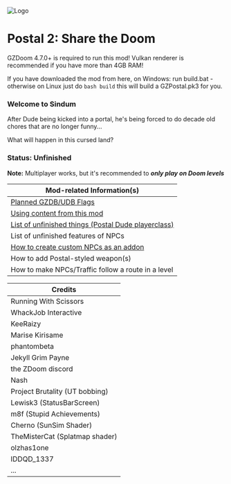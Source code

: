 ![Logo](https://media.moddb.com/images/mods/1/38/37937/STD.2.png)
# Postal 2: Share the Doom

GZDoom 4.7.0+ is required to run this mod! Vulkan renderer is recommended if you have more than 4GB RAM!

If you have downloaded the mod from here, on Windows: run build.bat - otherwise on Linux just do `bash build` this will build a GZPostal.pk3 for you.

### Welcome to Sindum

After Dude being kicked into a portal, he's being forced to do decade old chores that are no longer funny...

What will happen in this cursed land?

### Status: Unfinished

**Note:** Multiplayer works, but it's recommended to ***only play on Doom levels***

| Mod-related Information(s) |
| --- |
| [Planned GZDB/UDB Flags](GZDBFlags.md) |
| [Using content from this mod](LICENSE.md) |
| [List of unfinished things (Postal Dude playerclass)](https://github.com/Kizoky/share-the-doom/milestone/1) |
| List of unfinished features of NPCs |
| [How to create custom NPCs as an addon](https://github.com/Kizoky/share-the-doom/blob/master/zscript/NPCs/Postal.Bystanders.Example.txt) |
| How to add Postal-styled weapon(s) |
| How to make NPCs/Traffic follow a route in a level |

| Credits |
| --- |
| Running With Scissors |
| WhackJob Interactive |
| KeeRaizy |
| Marise Kirisame |
| phantombeta |
| Jekyll Grim Payne |
| the ZDoom discord |
| Nash |
| Project Brutality (UT bobbing) |
| Lewisk3 (StatusBarScreen) |
| m8f (Stupid Achievements) |
| Cherno (SunSim Shader) |
| TheMisterCat (Splatmap shader) |
| olzhas1one |
| IDDQD_1337 |
| ... |
